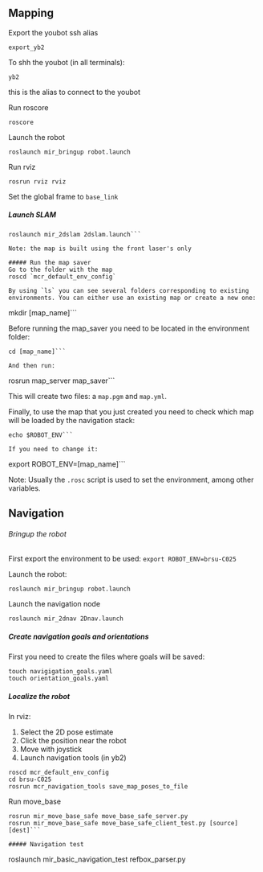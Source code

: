 ## Mapping
Export the youbot ssh alias

```
export_yb2
```

To shh the youbot (in all terminals):

```
yb2
```

this is the alias to connect to the youbot

Run roscore

```
roscore
```

Launch the robot

```
roslaunch mir_bringup robot.launch
```
Run rviz

```
rosrun rviz rviz
```
Set the global frame to `base_link`

##### Launch SLAM

```
roslaunch mir_2dslam 2dslam.launch```

Note: the map is built using the front laser's only

##### Run the map saver
Go to the folder with the map
roscd `mcr_default_env_config`

By using `ls` you can see several folders corresponding to existing environments. You can either use an existing map or create a new one:

```
mkdir [map_name]```

Before running the map_saver you need to be located in the environment folder:
```
cd [map_name]```

And then run:
```
rosrun map_server map_saver```

This will create two files: a `map.pgm` and `map.yml`.

Finally, to use the map that you just created you need to check which map will be loaded by the navigation stack:
```
echo $ROBOT_ENV```

If you need to change it:
```
export ROBOT_ENV=[map_name]```

Note: Usually the `.rosc` script is used to set the environment, among other variables.

## Navigation
###### Bringup the robot
First export the environment to be used:
```export ROBOT_ENV=brsu-C025```

Launch the robot:
```
roslaunch mir_bringup robot.launch
```
Launch the navigation node
```
roslaunch mir_2dnav 2Dnav.launch
```

##### Create navigation goals and orientations
First you need to create the files where goals will be saved:

```
touch navigigation_goals.yaml
touch orientation_goals.yaml
```
##### Localize the robot
In rviz:
1. Select the 2D pose estimate
2. Click the position near the robot
3. Move with joystick
4. Launch navigation tools (in yb2)
```
roscd mcr_default_env_config
cd brsu-C025
rosrun mcr_navigation_tools save_map_poses_to_file
```
Run move_base
```
rosrun mir_move_base_safe move_base_safe_server.py
rosrun mir_move_base_safe move_base_safe_client_test.py [source] [dest]```

##### Navigation test
```
roslaunch mir_basic_navigation_test refbox_parser.py
```
